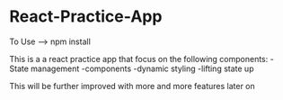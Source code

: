# React-Practice-App


To Use --> npm install


This is a a react practice app that focus on the following components:
-State management 
-components
-dynamic styling 
-lifting state up 

This will be further improved with more and more features later on
